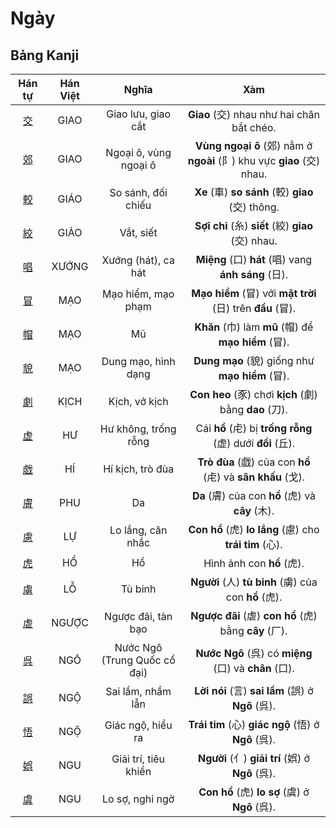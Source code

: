 # Ngày

## Bảng Kanji

| Hán tự | Hán Việt | Nghĩa | Xàm |
| :---: | :---: | :---: | :---: |
| [<span class="stroke-order">交</span>](https://mazii.net/vi-VN/search/kanji/javi/%E4%BA%A4) | GIAO | Giao lưu, giao cắt | **Giao** (交) nhau như hai chân bắt chéo. |
| [<span class="stroke-order">郊</span>](https://mazii.net/vi-VN/search/kanji/javi/%E9%83%8A) | GIAO | Ngoại ô, vùng ngoại ô | **Vùng ngoại ô** (郊) nằm ở **ngoài** (阝) khu vực **giao** (交) nhau. |
| [<span class="stroke-order">較</span>](https://mazii.net/vi-VN/search/kanji/javi/%E8%BC%83) | GIÁO | So sánh, đối chiếu | **Xe** (車) **so sánh** (較) **giao** (交) thông. |
| [<span class="stroke-order">絞</span>](https://mazii.net/vi-VN/search/kanji/javi/%E7%B5%9E) | GIẢO | Vắt, siết | **Sợi chỉ** (糸) **siết** (絞) **giao** (交) nhau. |
| [<span class="stroke-order">唱</span>](https://mazii.net/vi-VN/search/kanji/javi/%E5%94%B1) | XƯỚNG | Xướng (hát), ca hát | **Miệng** (口) **hát** (唱) vang **ánh sáng** (日). |
| [<span class="stroke-order">冒</span>](https://mazii.net/vi-VN/search/kanji/javi/%E5%86%92) | MẠO | Mạo hiểm, mạo phạm | **Mạo hiểm** (冒) với **mặt trời** (日) trên **đầu** (冒). |
| [<span class="stroke-order">帽</span>](https://mazii.net/vi-VN/search/kanji/javi/%E5%B8%BD) | MẠO | Mũ | **Khăn** (巾) làm **mũ** (帽) để **mạo hiểm** (冒). |
| [<span class="stroke-order">貌</span>](https://mazii.net/vi-VN/search/kanji/javi/%E8%B2%8C) | MẠO | Dung mạo, hình dạng | **Dung mạo** (貌) giống như **mạo hiểm** (冒). |
| [<span class="stroke-order">劇</span>](https://mazii.net/vi-VN/search/kanji/javi/%E5%8A%87) | KỊCH | Kịch, vở kịch | **Con heo** (豕) chơi **kịch** (劇) bằng **dao** (刀). |
| [<span class="stroke-order">虚</span>](https://mazii.net/vi-VN/search/kanji/javi/%E8%99%9A) | HƯ | Hư không, trống rỗng | Cái **hổ** (虍) bị **trống rỗng** (虚) dưới **đồi** (丘). |
| [<span class="stroke-order">戯</span>](https://mazii.net/vi-VN/search/kanji/javi/%E6%88%AF) | HÍ | Hí kịch, trò đùa | **Trò đùa** (戯) của con **hổ** (虍) và **sân khấu** (戈). |
| [<span class="stroke-order">膚</span>](https://mazii.net/vi-VN/search/kanji/javi/%E8%86%9A) | PHU | Da | **Da** (膚) của con **hổ** (虎) và **cây** (木). |
| [<span class="stroke-order">慮</span>](https://mazii.net/vi-VN/search/kanji/javi/%E6%85%AE) | LỰ | Lo lắng, cân nhắc | **Con hổ** (虎) **lo lắng** (慮) cho **trái tim** (心). |
| [<span class="stroke-order">虎</span>](https://mazii.net/vi-VN/search/kanji/javi/%E8%99%8E) | HỔ | Hổ | Hình ảnh con **hổ** (虎). |
| [<span class="stroke-order">虜</span>](https://mazii.net/vi-VN/search/kanji/javi/%E8%99%9C) | LỖ | Tù binh | **Người** (人) **tù binh** (虜) của con **hổ** (虎). |
| [<span class="stroke-order">虐</span>](https://mazii.net/vi-VN/search/kanji/javi/%E8%99%90) | NGƯỢC | Ngược đãi, tàn bạo | **Ngược đãi** (虐) **con hổ** (虎) bằng **cây** (厂). |
| [<span class="stroke-order">呉</span>](https://mazii.net/vi-VN/search/kanji/javi/%E5%91%89) | NGÔ | Nước Ngô (Trung Quốc cổ đại) | **Nước Ngô** (呉) có **miệng** (口) và **chân** (口). |
| [<span class="stroke-order">誤</span>](https://mazii.net/vi-VN/search/kanji/javi/%E8%AA%A4) | NGỘ | Sai lầm, nhầm lẫn | **Lời nói** (言) **sai lầm** (誤) ở **Ngô** (呉). |
| [<span class="stroke-order">悟</span>](https://mazii.net/vi-VN/search/kanji/javi/%E6%82%9F) | NGỘ | Giác ngộ, hiểu ra | **Trái tim** (心) **giác ngộ** (悟) ở **Ngô** (呉). |
| [<span class="stroke-order">娯</span>](https://mazii.net/vi-VN/search/kanji/javi/%E5%A8%AF) | NGU | Giải trí, tiêu khiển | **Người** (亻) **giải trí** (娯) ở **Ngô** (呉). |
| [<span class="stroke-order">虞</span>](https://mazii.net/vi-VN/search/kanji/javi/%E8%99%9E) | NGU | Lo sợ, nghi ngờ | **Con hổ** (虎) **lo sợ** (虞) ở **Ngô** (呉). |

